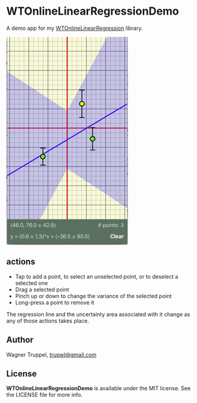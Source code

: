 # WTOnlineLinearRegressionDemo
A demo app for my [WTOnlineLinearRegression](https://github.com/wltrup/Swift-WTOnlineLinearRegression) library.

![demo](https://github.com/wltrup/iOS-Swift-WTOnlineLinearRegressionDemo/blob/master/demo.gif)

## actions

- Tap to add a point, to select an unselected point, or to deselect a selected one
- Drag a selected point
- Pinch up or down to change the variance of the selected point
- Long-press a point to remove it

The regression line and the uncertainty area associated with it change as any of those actions takes place.

## Author ##

Wagner Truppel, trupwl@gmail.com

## License ##

**WTOnlineLinearRegressionDemo** is available under the MIT license. See the LICENSE file for
more info.
